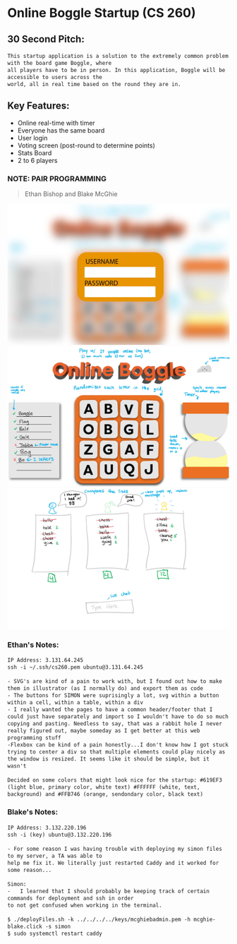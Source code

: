 # Online Boggle Startup (CS 260)
## 30 Second Pitch:
```
This startup application is a solution to the extremely common problem with the board game Boggle, where 
all players have to be in person. In this application, Boggle will be accessible to users across the 
world, all in real time based on the round they are in.
```
## Key Features:
- Online real-time with timer
- Everyone has the same board
- User login
- Voting screen (post-round to determine points)
- Stats Board
- 2 to 6 players

### NOTE: PAIR PROGRAMMING
> Ethan Bishop and Blake McGhie

![Boggle Login page](BoggleLoginPage.jpg)
![Boggle Home page](BoggleHomePage.jpg)
![Boggle Scores page](BoggleScorePage.jpg)

### Ethan's Notes:
```
IP Address: 3.131.64.245
ssh -i ~/.ssh/cs260.pem ubuntu@3.131.64.245

- SVG's are kind of a pain to work with, but I found out how to make them in illustrator (as I normally do) and export them as code
- The buttons for SIMON were suprisingly a lot, svg within a button within a cell, within a table, within a div
- I really wanted the pages to have a common header/footer that I could just have separately and import so I wouldn't have to do so much
copying and pasting. Needless to say, that was a rabbit hole I never really figured out, maybe someday as I get better at this web programming stuff
-Flexbox can be kind of a pain honestly...I don't know how I got stuck trying to center a div so that multiple elements could play nicely as the window is resized. It seems like it should be simple, but it wasn't

Decided on some colors that might look nice for the startup: #619EF3 (light blue, primary color, white text) #FFFFFF (white, text, background) and #FFB746 (orange, sendondary color, black text)
```
### Blake's Notes:
```
IP Address: 3.132.220.196
ssh -i (key) ubuntu@3.132.220.196

- For some reason I was having trouble with deploying my simon files to my server, a TA was able to 
help me fix it. We literally just restarted Caddy and it worked for some reason...

Simon:
-   I learned that I should probably be keeping track of certain commands for deployment and ssh in order
to not get confused when working in the terminal.

$ ./deployFiles.sh -k ../../../../keys/mcghiebadmin.pem -h mcghie-blake.click -s simon
$ sudo systemctl restart caddy
```
